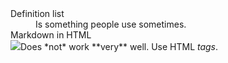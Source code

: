 <dl>
  <dt>Definition list</dt>
  <dd>Is something people use sometimes.</dd>

  <dt>Markdown in HTML</dt>
  <img src="https://img-b.udemycdn.com/course/240x135/914296_3670_8.jpg?secure=AvzYbtn0vK3FMMLP9NfAFw%3D%3D%2C1637580257">Does *not* work **very** well. Use HTML <em>tags</em>.</img>
</dl>
